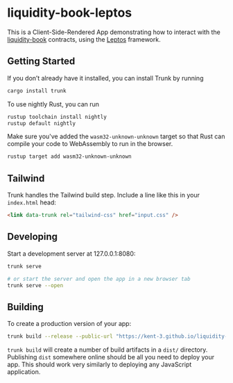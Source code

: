 # liquidity-book-leptos

This is a Client-Side-Rendered App demonstrating how to interact with the
[liquidity-book](https://github.com/kent-3/liquidity-book) contracts,
using the [Leptos](https://leptos.dev/) framework.

## Getting Started

If you don’t already have it installed, you can install Trunk by running

```bash
cargo install trunk
```

To use nightly Rust, you can run

```bash
rustup toolchain install nightly
rustup default nightly
```

Make sure you've added the `wasm32-unknown-unknown` target so that Rust can
compile your code to WebAssembly to run in the browser.

```bash
rustup target add wasm32-unknown-unknown
```

## Tailwind

Trunk handles the Tailwind build step. Include a line like this in your `index.html` head:

```html
<link data-trunk rel="tailwind-css" href="input.css" />
```

## Developing

Start a development server at 127.0.0.1:8080:

```bash
trunk serve

# or start the server and open the app in a new browser tab
trunk serve --open
```

## Building

To create a production version of your app:

```bash
trunk build --release --public-url "https://kent-3.github.io/liquidity-book-leptos/"
```

`trunk build` will create a number of build artifacts in a `dist/` directory.
Publishing `dist` somewhere online should be all you need to deploy your app.
This should work very similarly to deploying any JavaScript application.
